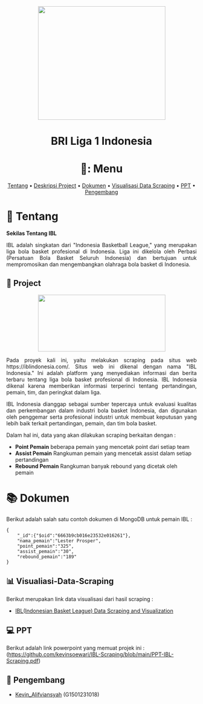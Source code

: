 

<div align="center">

<img src="https://github.com/billyawan/prakmds/assets/142286540/eae03ac9-ae5e-41a2-a2a8-6e6a08d2a246" width="337" height="300">



# BRI Liga 1 Indonesia 

<p align="center">
    
# 🧦: Menu

</p>

[Tentang](#newspaper-Tentang)
•
[Deskripsi Project](#open_book-Project)
•
[Dokumen](#books-Dokumen)
•
[Visualisasi Data Scraping](#bar_chart-visualisasi-data-scraping)
•
[PPT](#computer-PPT)
•
[Pengembang](#panda_face-Pengembang)


</div>

# :newspaper: Tentang

**Sekilas Tentang IBL**

<p align="justify">
IBL adalah singkatan dari "Indonesia Basketball League," yang merupakan liga bola basket profesional di Indonesia. Liga ini dikelola oleh Perbasi (Persatuan Bola Basket Seluruh Indonesia) dan bertujuan untuk mempromosikan dan mengembangkan olahraga bola basket di Indonesia.
</p>


## :open_book: Project 

    
<div align="center">

<img src="https://github.com/billyawan/prakmds/assets/142286540/4cfc9e10-fee1-4cc9-aa7a-0b8f51bcac95" width="337" height="150">

</p>

<p align="justify">
Pada proyek kali ini, yaitu melakukan scraping pada situs web https://iblindonesia.com/. Situs web ini dikenal dengan nama "IBL Indonesia." Ini adalah platform yang menyediakan informasi dan berita terbaru tentang liga bola basket profesional di Indonesia. IBL Indonesia dikenal karena memberikan informasi terperinci tentang pertandingan, pemain, tim, dan peringkat dalam liga.
</p>

<p align="justify">
IBL Indonesia dianggap sebagai sumber tepercaya untuk evaluasi kualitas dan perkembangan dalam industri bola basket Indonesia, dan digunakan oleh penggemar serta profesional industri untuk membuat keputusan yang lebih baik terkait pertandingan, pemain, dan tim bola basket.
</p>

</div>

<p align="justify">
Dalam hal ini, data yang akan dilakukan scraping berkaitan dengan :
 </p>

 <p align="justify">
      
+ **Point Pemain** beberapa pemain yang mencetak point dari setiap team
+ **Assist Pemain** Rangkuman pemain yang mencetak assist dalam setiap pertandingan
+ **Rebound Pemain** Rangkuman banyak rebound yang dicetak oleh pemain 
</p>


# :books: Dokumen
Berikut adalah salah satu contoh dokumen di MongoDB untuk pemain IBL :
```mongodb
{
    "_id":{"$oid":"6663b9cb016e23532e016261"},
    "nama_pemain":"Lester Prosper",
    "point_pemain":"325",
    "assist_pemain":"30",
    "rebound_pemain":"189"
}
```

## :bar_chart: Visualiasi-Data-Scraping
Berikut merupakan link data visualisasi dari hasil scraping : 
+ [IBL(Indonesian Basket League) Data Scraping and Visualization](https://rpubs.com/alifviansyah/iblscraping)


## :computer: PPT
Berikut adalah link powerpoint yang memuat projek ini :
(https://github.com/kevinsoewari/IBL-Scraping/blob/main/PPT-IBL-Scraping.pdf)



## :panda_face: Pengembang
+ [Kevin_Alifviansyah](https://github.com/kevinsoewari/) (G1501231018)
